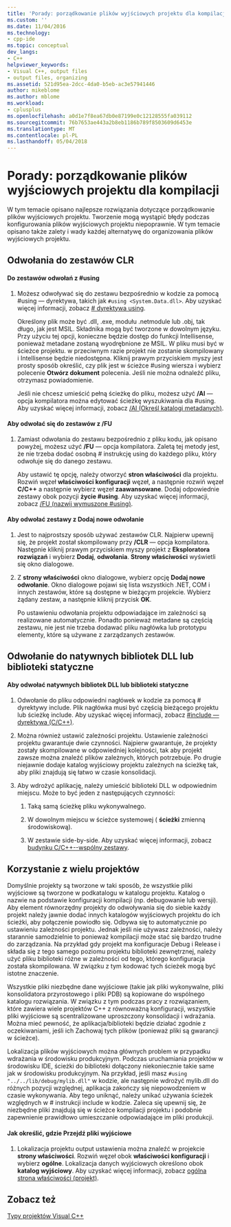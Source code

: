 ```yaml
---
title: 'Porady: porządkowanie plików wyjściowych projektu dla kompilacji | Dokumentacja firmy Microsoft'
ms.custom: ''
ms.date: 11/04/2016
ms.technology:
- cpp-ide
ms.topic: conceptual
dev_langs:
- C++
helpviewer_keywords:
- Visual C++, output files
- output files, organizing
ms.assetid: 521d95ea-2dcc-4da0-b5eb-ac3e57941446
author: mikeblome
ms.author: mblome
ms.workload:
- cplusplus
ms.openlocfilehash: a0d1e7f8ea67db0e87199e0c12128555fa039112
ms.sourcegitcommit: 76b7653ae443a2b8eb1186b789f8503609d6453e
ms.translationtype: MT
ms.contentlocale: pl-PL
ms.lasthandoff: 05/04/2018
---
```

# <a name="how-to-organize-project-output-files-for-builds"></a>Porady: porządkowanie plików wyjściowych projektu dla kompilacji
W tym temacie opisano najlepsze rozwiązania dotyczące porządkowanie plików wyjściowych projektu. Tworzenie mogą wystąpić błędy podczas konfigurowania plików wyjściowych projektu niepoprawnie. W tym temacie opisano także zalety i wady każdej alternatywę do organizowania plików wyjściowych projektu.  
  
## <a name="referencing-clr-assemblies"></a>Odwołania do zestawów CLR  
  
#### <a name="to-reference-assemblies-with-using"></a>Do zestawów odwołań z #using  
  
1.  Możesz odwoływać się do zestawu bezpośrednio w kodzie za pomocą #using — dyrektywa, takich jak `#using <System.Data.dll>`. Aby uzyskać więcej informacji, zobacz [# dyrektywa using](../preprocessor/hash-using-directive-cpp.md).  
  
     Określony plik może być .dll, .exe, modułu .netmodule lub .obj, tak długo, jak jest MSIL. Składnika mogą być tworzone w dowolnym języku. Przy użyciu tej opcji, konieczne będzie dostęp do funkcji Intellisense, ponieważ metadane zostaną wyodrębnione ze MSIL. W pliku musi być w ścieżce projektu. w przeciwnym razie projekt nie zostanie skompilowany i Intellisense będzie niedostępna. Kliknij prawym przyciskiem myszy jest prosty sposób określić, czy plik jest w ścieżce #using wiersza i wybierz polecenie **Otwórz dokument** polecenia. Jeśli nie można odnaleźć pliku, otrzymasz powiadomienie.  
  
     Jeśli nie chcesz umieścić pełną ścieżkę do pliku, możesz użyć **/AI** — opcja kompilatora można edytować ścieżkę wyszukiwania dla #using. Aby uzyskać więcej informacji, zobacz [/AI (Określ katalogi metadanych)](../build/reference/ai-specify-metadata-directories.md).  
  
#### <a name="to-reference-assemblies-with-fu"></a>Aby odwołać się do zestawów z /FU  
  
1.  Zamiast odwołania do zestawu bezpośrednio z pliku kodu, jak opisano powyżej, możesz użyć **/FU** — opcja kompilatora. Zaletą tej metody jest, że nie trzeba dodać osobną # instrukcję using do każdego pliku, który odwołuje się do danego zestawu.  
  
     Aby ustawić tę opcję, należy otworzyć **stron właściwości** dla projektu. Rozwiń węzeł **właściwości konfiguracji** węzeł, a następnie rozwiń węzeł **C/C++** a następnie wybierz węzeł **zaawansowane**. Dodaj odpowiednie zestawy obok pozycji **życie #using**. Aby uzyskać więcej informacji, zobacz [/FU (nazwij wymuszone #using)](../build/reference/fu-name-forced-hash-using-file.md).  
  
#### <a name="to-reference-assemblies-with-add-new-reference"></a>Aby odwołać zestawy z Dodaj nowe odwołanie  
  
1.  Jest to najprostszy sposób używać zestawów CLR. Najpierw upewnij się, że projekt został skompilowany przy **/CLR** — opcja kompilatora. Następnie kliknij prawym przyciskiem myszy projekt z **Eksploratora rozwiązań** i wybierz **Dodaj**, **odwołania**. **Strony właściwości** wyświetli się okno dialogowe.  
  
2.  Z **strony właściwości** okno dialogowe, wybierz opcję **Dodaj nowe odwołanie**. Okno dialogowe pojawi się lista wszystkich .NET, COM i innych zestawów, które są dostępne w bieżącym projekcie. Wybierz żądany zestaw, a następnie kliknij przycisk **OK**.  
  
     Po ustawieniu odwołania projektu odpowiadające im zależności są realizowane automatycznie. Ponadto ponieważ metadane są częścią zestawu, nie jest nie trzeba dodawać pliku nagłówka lub prototypu elementy, które są używane z zarządzanych zestawów.  
  
## <a name="referencing-native-dlls-or-static-libraries"></a>Odwołanie do natywnych bibliotek DLL lub biblioteki statyczne  
  
#### <a name="to-reference-native-dlls-or-static-libraries"></a>Aby odwołać natywnych bibliotek DLL lub biblioteki statyczne  
  
1.  Odwołanie do pliku odpowiedni nagłówek w kodzie za pomocą # dyrektywy include. Plik nagłówka musi być częścią bieżącego projektu lub ścieżkę include. Aby uzyskać więcej informacji, zobacz [#include — dyrektywa (C/C++)](../preprocessor/hash-include-directive-c-cpp.md).  
  
2.  Można również ustawić zależności projektu. Ustawienie zależności projektu gwarantuje dwie czynności. Najpierw gwarantuje, że projekty zostały skompilowane w odpowiedniej kolejności, tak aby projekt zawsze można znaleźć plików zależnych, których potrzebuje. Po drugie niejawnie dodaje katalog wyjściowy projektu zależnych na ścieżkę tak, aby pliki znajdują się łatwo w czasie konsolidacji.  
  
3.  Aby wdrożyć aplikację, należy umieścić biblioteki DLL w odpowiednim miejscu. Może to być jeden z następujących czynności:  
  
    1.  Taką samą ścieżkę pliku wykonywalnego.  
  
    2.  W dowolnym miejscu w ścieżce systemowej ( **ścieżki** zmienną środowiskową).  
  
    3.  W zestawie side-by-side. Aby uzyskać więcej informacji, zobacz [budynku C/C++--wspólny zestawy](../build/building-c-cpp-side-by-side-assemblies.md).  
  
## <a name="working-with-multiple-projects"></a>Korzystanie z wielu projektów  
 Domyślnie projekty są tworzone w taki sposób, że wszystkie pliki wyjściowe są tworzone w podkatalogu w katalogu projektu. Katalog o nazwie na podstawie konfiguracji kompilacji (np. debugowanie lub wersji). Aby element równorzędny projekty do odwoływania się do siebie każdy projekt należy jawnie dodać innych katalogów wyjściowych projektu do ich ścieżki, aby połączenie powiodło się. Odbywa się to automatycznie po ustawieniu zależności projektu. Jednak jeśli nie używasz zależności, należy starannie samodzielnie to ponieważ kompilacji może stać się bardzo trudne do zarządzania. Na przykład gdy projekt ma konfiguracje Debug i Release i składa się z tego samego poziomu projektu biblioteki zewnętrznej, należy użyć pliku biblioteki różne w zależności od tego, którego konfiguracja została skompilowana. W związku z tym kodować tych ścieżek mogą być istotne znaczenie.  
  
 Wszystkie pliki niezbędne dane wyjściowe (takie jak pliki wykonywalne, pliki konsolidatora przyrostowego i pliki PDB) są kopiowane do wspólnego katalogu rozwiązania. W związku z tym podczas pracy z rozwiązaniem, które zawiera wiele projektów C++ z równoważną konfiguracji, wszystkie pliki wyjściowe są scentralizowane uproszczony konsolidacji i wdrażania. Można mieć pewność, że aplikacja/biblioteki będzie działać zgodnie z oczekiwaniami, jeśli ich Zachowaj tych plików (ponieważ pliki są gwarancji w ścieżce).  
  
 Lokalizacja plików wyjściowych można głównych problem w przypadku wdrażania w środowisku produkcyjnym. Podczas uruchamiania projektów w środowisku IDE, ścieżki do biblioteki dołączony niekoniecznie takie same jak w środowisku produkcyjnym. Na przykład, jeśli masz `#using "../../lib/debug/mylib.dll"` w kodzie, ale następnie wdrożyć mylib.dll do różnych pozycji względnej, aplikacja zakończy się niepowodzeniem w czasie wykonywania. Aby tego uniknąć, należy unikać używania ścieżek względnych w # instrukcji include w kodzie. Zaleca się upewnij się, że niezbędne pliki znajdują się w ścieżce kompilacji projektu i podobnie zapewnienie prawidłowo umieszczanie odpowiadające im pliki produkcji.  
  
#### <a name="how-to-specify-where-output-files-go"></a>Jak określić, gdzie Przejdź pliki wyjściowe  
  
1.  Lokalizacja projektu output ustawienia można znaleźć w projekcie **strony właściwości**. Rozwiń węzeł obok **właściwości konfiguracji** i wybierz **ogólne**. Lokalizacja danych wyjściowych określono obok **katalog wyjściowy**. Aby uzyskać więcej informacji, zobacz [ogólna strona właściwości (projekt)](../ide/general-property-page-project.md).  
  
## <a name="see-also"></a>Zobacz też  
 [Typy projektów Visual C++](../ide/visual-cpp-project-types.md)